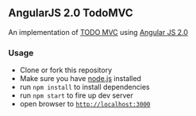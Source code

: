 ## AngularJS 2.0 TodoMVC

An implementation of [TODO MVC](http://todomvc.com) using [Angular JS 2.0](https://angular.io/)


### Usage
- Clone or fork this repository
- Make sure you have [node.js](https://nodejs.org/) installed
- run `npm install` to install dependencies
- run `npm start` to fire up dev server
- open browser to [`http://localhost:3000`](http://localhost:3000)